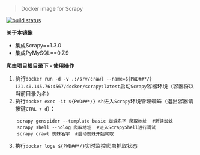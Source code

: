 > Docker image for Scrapy

[![build status](https://121.40.145.76:8443/docker/scrapy/badges/master/build.svg)](https://121.40.145.76:8443/docker/scrapy/commits/master)


**关于本镜像**
* 集成Scrapy==1.3.0
* 集成PyMySQL==0.7.9


**爬虫项目根目录下 - 使用操作**
1. 执行`docker run -d -v .:/srv/crawl --name=${PWD##*/} 121.40.145.76:4567/docker/scrapy:latest`启动`Scrapy`容器环境（容器将以当前目录为名）
2. 执行`docker exec -it ${PWD##*/} sh`进入`Scrapy`环境管理蜘蛛（退出容器请按键`CTRL + d`）：
```
    scrapy genspider --template basic 蜘蛛名字 爬取地址  #新建蜘蛛
    scrapy shell --nolog 爬取地址  #进入ScrapyShell进行调试
    scrapy crawl 蜘蛛名字  #启动蜘蛛开始爬取
```
3. 执行`docker logs ${PWD##*/}`实时监控爬虫抓取状态
